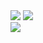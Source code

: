 <img src="https://avatars.mds.yandex.net/i?id=116b6be63ddb1318c5d45278a0c820bc_l-10150478-images-thumbs&n=13">
<a href="">
    <img src="https://github-readme-stats-peach-pi.vercel.app/api?username=JeroTw&show_icons=true&hide_title=true&include_all_commits=true&count_private=true&bg_color=45,2b8eaf,b222a8&text_color=ffffff&icon_color=ffffff&title_color=ffffff&border_color=000000"/>
</a>
<br>
<a href="">
    <img src="https://github-readme-stats.vercel.app/api/top-langs/?username=JeroTw&layout=compact&bg_color=45,2b8eaf,b222a8&text_color=ffffff&title_color=ffffff&border_color=000000"/>
</a>

